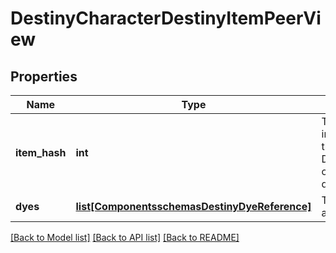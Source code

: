 # DestinyCharacterDestinyItemPeerView

## Properties
Name | Type | Description | Notes
------------ | ------------- | ------------- | -------------
**item_hash** | **int** | The hash identifier of the item in question.  Use it to look up the DestinyInventoryItemDefinition of the itemfor static rendering data. | [optional] 
**dyes** | [**list[ComponentsschemasDestinyDyeReference]**](ComponentsschemasDestinyDyeReference.md) | The list of dyes that have been applied to this item. | [optional] 

[[Back to Model list]](../README.md#documentation-for-models) [[Back to API list]](../README.md#documentation-for-api-endpoints) [[Back to README]](../README.md)


